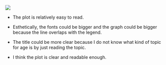 ![](https://github.com/bonanyuan/PUI2015_byuan/blob/master/hw8/peer%20reviews/sarangof.png)


+ The plot is relatively easy to read.

+ Esthetically, the fonts could be bigger and the graph could be bigger because the line overlaps with the legend.

+ The title could be more clear because I do not know what kind of topic for age is by just reading the topic.

+ I think the plot is clear and readable enough.